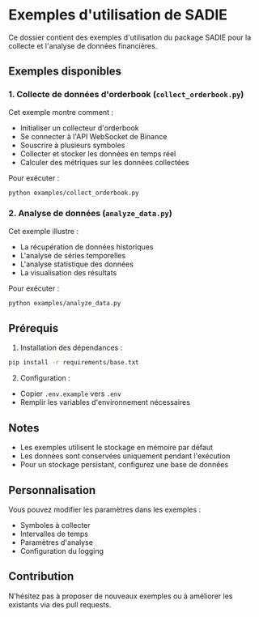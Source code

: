 # Exemples d'utilisation de SADIE

Ce dossier contient des exemples d'utilisation du package SADIE pour la collecte et l'analyse de données financières.

## Exemples disponibles

### 1. Collecte de données d'orderbook (`collect_orderbook.py`)

Cet exemple montre comment :
- Initialiser un collecteur d'orderbook
- Se connecter à l'API WebSocket de Binance
- Souscrire à plusieurs symboles
- Collecter et stocker les données en temps réel
- Calculer des métriques sur les données collectées

Pour exécuter :
```bash
python examples/collect_orderbook.py
```

### 2. Analyse de données (`analyze_data.py`)

Cet exemple illustre :
- La récupération de données historiques
- L'analyse de séries temporelles
- L'analyse statistique des données
- La visualisation des résultats

Pour exécuter :
```bash
python examples/analyze_data.py
```

## Prérequis

1. Installation des dépendances :
```bash
pip install -r requirements/base.txt
```

2. Configuration :
- Copier `.env.example` vers `.env`
- Remplir les variables d'environnement nécessaires

## Notes

- Les exemples utilisent le stockage en mémoire par défaut
- Les données sont conservées uniquement pendant l'exécution
- Pour un stockage persistant, configurez une base de données

## Personnalisation

Vous pouvez modifier les paramètres dans les exemples :
- Symboles à collecter
- Intervalles de temps
- Paramètres d'analyse
- Configuration du logging

## Contribution

N'hésitez pas à proposer de nouveaux exemples ou à améliorer les existants via des pull requests. 